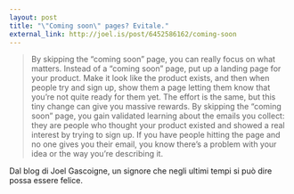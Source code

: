 ```yaml
---
layout: post
title: "\"Coming soon\" pages? Evitale."
external_link: http://joel.is/post/6452586162/coming-soon
---
```


> By skipping the “coming soon” page, you can really focus on what matters. Instead of a “coming soon” page, put up a landing page for your product. Make it look like the product exists, and then when people try and sign up, show them a page letting them know that you’re not quite ready for them yet. The effort is the same, but this tiny change can give you massive rewards. By skipping the “coming soon” page, you gain validated learning about the emails you collect: they are people who thought your product existed and showed a real interest by trying to sign up. If you have people hitting the page and no one gives you their email, you know there’s a problem with your idea or the way you’re describing it.

Dal blog di Joel Gascoigne, un signore che negli ultimi tempi si può dire possa essere felice.
